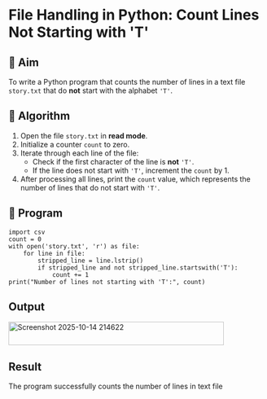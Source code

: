 # File Handling in Python: Count Lines Not Starting with 'T'

## 🎯 Aim
To write a Python program that counts the number of lines in a text file `story.txt` that do **not** start with the alphabet `'T'`.

## 🧠 Algorithm
1. Open the file `story.txt` in **read mode**.
2. Initialize a counter `count` to zero.
3. Iterate through each line of the file:
   - Check if the first character of the line is **not** `'T'`.
   - If the line does not start with `'T'`, increment the `count` by 1.
4. After processing all lines, print the `count` value, which represents the number of lines that do not start with `'T'`.

## 🧾 Program
```
import csv
count = 0
with open('story.txt', 'r') as file:
    for line in file:
        stripped_line = line.lstrip()
        if stripped_line and not stripped_line.startswith('T'):
            count += 1
print("Number of lines not starting with 'T':", count)
```
## Output
<img width="423" height="46" alt="Screenshot 2025-10-14 214622" src="https://github.com/user-attachments/assets/e152cf7a-8000-4fcb-b3bc-6fdd803780f8" />

## Result
The program successfully counts the number of lines in text file
